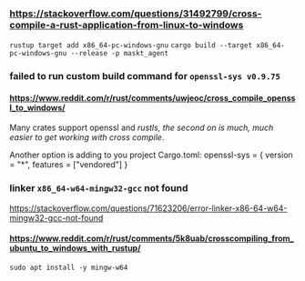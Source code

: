### https://stackoverflow.com/questions/31492799/cross-compile-a-rust-application-from-linux-to-windows

`rustup target add x86_64-pc-windows-gnu`
`cargo build --target x86_64-pc-windows-gnu --release -p maskt_agent`

### failed to run custom build command for `openssl-sys v0.9.75`

#### https://www.reddit.com/r/rust/comments/uwjeoc/cross_compile_openssl_to_windows/

Many crates support openssl and *rustls, the second on is much, much easier to get working with cross compile*.

Another option is adding to you project Cargo.toml:
openssl-sys = { version = "*", features = ["vendored"] }

### linker `x86_64-w64-mingw32-gcc` not found

https://stackoverflow.com/questions/71623206/error-linker-x86-64-w64-mingw32-gcc-not-found

#### https://www.reddit.com/r/rust/comments/5k8uab/crosscompiling_from_ubuntu_to_windows_with_rustup/

`sudo apt install -y mingw-w64`



